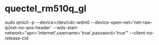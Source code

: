 # quectel_rm510q_gl

sudo qmicli -p --device=/dev/cdc-wdm0  --device-open-net='net-raw-ip|net-no-qos-header' --wds-start-network="apn='internet',username='true',password='true'" --client-no-release-cid 

